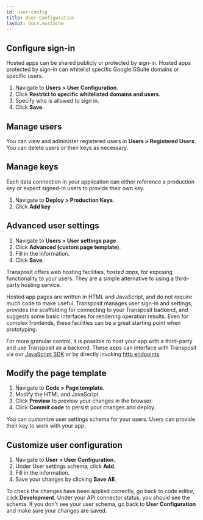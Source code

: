 ```yaml
---
id: user-config
title: User Configuration
layout: docs.mustache
---
```


## Configure sign-in

Hosted apps can be shared publicly or protected by sign-in. Hosted apps protected by sign-in can whitelist specific Google GSuite domains or specific users.

1. Navigate to **Users &gt; User Configuration**.
2. Click **Restrict to specific whitelisted domains and users**.
3. Specify who is allowed to sign in.
4. Click **Save**.

## Manage users

You can view and administer registered users in **Users &gt; Registered Users**. You can delete users or their keys as necessary.

## Manage keys

Each data connection in your application can either reference a production key or expect signed-in users to provide their own key.

1. Navigate to **Deploy &gt; Production Keys**.
2. Click **Add key**

## Advanced user settings

1. Navigate to **Users &gt; User settings page**
2. Click **Advanced (custom page template)**.
3. Fill in the information.
4. Click **Save**.

Transposit offers web hosting facilities, _hosted apps_, for exposing functionality to your users. They are a simple alternative to using a third-party hosting service.

Hosted app pages are written in HTML and JavaScript, and do not require much code to make useful. Transposit manages user sign-in and settings, provides the scaffolding for connecting to your Transposit backend, and suggests some basic interfaces for rendering operation results. Even for complex frontends, these facilities can be a great starting point when prototyping.

For more granular control, it is possible to host your app with a third-party and use Transposit as a backend. These apps can interface with Transposit via our [JavaScript SDK](/docs/building/js-sdk) or by directly invoking [http endpoints](/docs/building/endpoints).

## Modify the page template

1. Navigate to **Code &gt; Page template**.
2. Modify the HTML and JavaScript.
3. Click **Preview** to preview your changes in the browser.
4. Click **Commit code** to persist your changes and deploy.

You can customize user settings schema for your users. Users can provide their key to work with your app.

## Customize user configuration

1. Navigate to **User &gt; User Configuration.**
2. Under User settings schema, click **Add**.
3. Fill in the information.
4. Save your changes by clicking **Save All**.

To check the changes have been applied correctly, go back to code editor, click **Development**.
Under your API connector status, you should see the schema.
If you don't see your user schema, go back to **User Configuration** and make sure your changes are saved.
